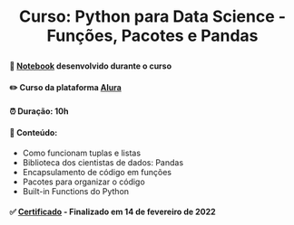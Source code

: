 # <p align="center"> <b> Curso: Python para Data Science - Funções, Pacotes e Pandas </b> 

####  📓 <a href="https://github.com/diassmatheus/FuncoesPacotesePandas/blob/main/Python_para_Data_Science_Pandas.ipynb">Notebook</a> desenvolvido durante o curso   
####  ✏️ Curso da plataforma <a href="https://cursos.alura.com.br/course/python-funcoes-pacotes-pandas">Alura</a> 
####  ⏰ Duração: 10h 
####  📜 Conteúdo:
- Como funcionam tuplas e listas
- Biblioteca dos cientistas de dados: Pandas
- Encapsulamento de código em funções
- Pacotes para organizar o código
- Built-in Functions do Python  
####  ✅ <a href="https://cursos.alura.com.br/user/diassmatheus/course/python-funcoes-pacotes-pandas/certificate">Certificado</a> - Finalizado em 14 de fevereiro de 2022
